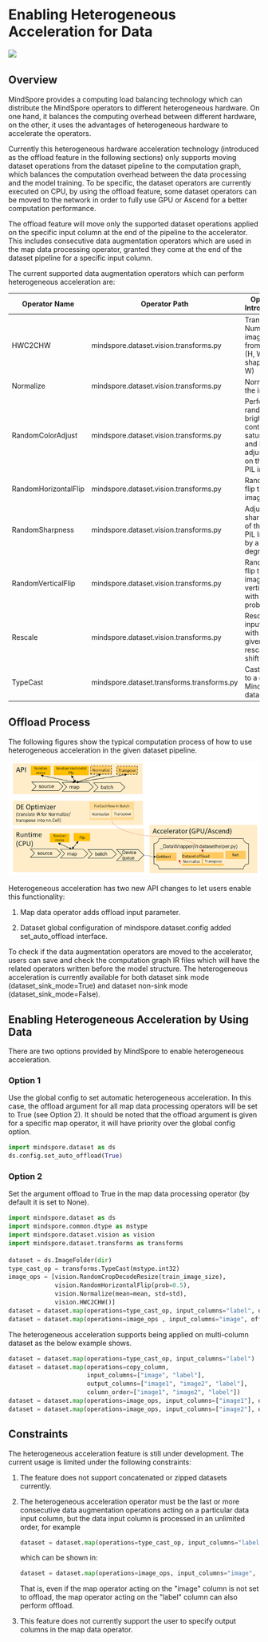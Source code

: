 # Enabling Heterogeneous Acceleration for Data

<a href="https://gitee.com/mindspore/docs/blob/r1.8/tutorials/experts/source_en/dataset/dataset_offload.md" target="_blank"><img src="https://mindspore-website.obs.cn-north-4.myhuaweicloud.com/website-images/r1.8/resource/_static/logo_source_en.png"></a>

## Overview

MindSpore provides a computing load balancing technology which can distribute the MindSpore operators to different heterogeneous hardware. On one hand, it balances the computing overhead between different hardware, on the other, it uses the advantages of heterogeneous hardware to accelerate the operators.

Currently this heterogeneous hardware acceleration technology (introduced as the offload feature in the following sections) only supports moving dataset operations from the dataset pipeline to the computation graph, which balances the computation overhead between the data processing and the model training. To be specific, the dataset operators are currently executed on CPU, by using the offload feature, some dataset operators can be moved to the network in order to fully use GPU or Ascend for a better computation performance.

The offload feature will move only the supported dataset operations applied on the specific input column at the end of the pipeline to the accelerator. This includes consecutive data augmentation operators which are used in the map data processing operator, granted they come at the end of the dataset pipeline for a specific input column.

The current supported data augmentation operators which can perform heterogeneous acceleration are:

| Operator Name        | Operator Path                              | Operator Introduction                                        |
| -------------------- | -------------------------------------------| ------------------------------------------------------------ |
| HWC2CHW              | mindspore.dataset.vision.transforms.py     | Transpose a Numpy image array from shape (H, W, C) to shape (C, H, W) |
| Normalize            | mindspore.dataset.vision.transforms.py     | Normalize the image                                          |
| RandomColorAdjust    | mindspore.dataset.vision.transforms.py     | Perform a random brightness, contrast, saturation, and hue adjustment on the input PIL image |
| RandomHorizontalFlip | mindspore.dataset.vision.transforms.py     | Randomly flip the input image                                |
| RandomSharpness      | mindspore.dataset.vision.transforms.py     | Adjust the sharpness of the input PIL Image by a random degree |
| RandomVerticalFlip   | mindspore.dataset.vision.transforms.py     | Randomly flip the input image vertically with a given probability |
| Rescale              | mindspore.dataset.vision.transforms.py     | Rescale the input image with the given rescale and shift     |
| TypeCast             | mindspore.dataset.transforms.transforms.py | Cast tensor to a given MindSpore data type                   |

## Offload Process

The following figures show the typical computation process of how to use heterogeneous acceleration in the given dataset pipeline.

![offload](images/offload_process.PNG)

Heterogeneous acceleration has two new API changes to let users enable this functionality:

1. Map data operator adds offload input parameter.

2. Dataset global configuration of mindspore.dataset.config added set_auto_offload interface.

To check if the data augmentation operators are moved to the accelerator, users can save and check the computation graph IR files which will have the related operators written before the model structure. The heterogeneous acceleration is currently available for both dataset sink mode (dataset_sink_mode=True) and dataset non-sink mode (dataset_sink_mode=False).

## Enabling Heterogeneous Acceleration by Using Data

There are two options provided by MindSpore to enable heterogeneous acceleration.  

### Option 1

Use the global config to set automatic heterogeneous acceleration. In this case, the offload argument for all map data processing operators will be set to True (see Option 2). It should be noted that the offload argument is given for a specific map operator, it will have priority over the global config option.

```python
import mindspore.dataset as ds
ds.config.set_auto_offload(True)
```

### Option 2

Set the argument offload to True in the map data processing operator (by default it is set to None).  

```python
import mindspore.dataset as ds
import mindspore.common.dtype as mstype
import mindspore.dataset.vision as vision
import mindspore.dataset.transforms as transforms

dataset = ds.ImageFolder(dir)
type_cast_op = transforms.TypeCast(mstype.int32)
image_ops = [vision.RandomCropDecodeResize(train_image_size),
             vision.RandomHorizontalFlip(prob=0.5),
             vision.Normalize(mean=mean, std=std),
             vision.HWC2CHW()]
dataset = dataset.map(operations=type_cast_op, input_columns="label", offload=True)
dataset = dataset.map(operations=image_ops , input_columns="image", offload=True)
```

The heterogeneous acceleration supports being applied on multi-column dataset as the below example shows.

```python
dataset = dataset.map(operations=type_cast_op, input_columns="label")
dataset = dataset.map(operations=copy_column,
                      input_columns=["image", "label"],
                      output_columns=["image1", "image2", "label"],
                      column_order=["image1", "image2", "label"])
dataset = dataset.map(operations=image_ops, input_columns=["image1"], offload=True)
dataset = dataset.map(operations=image_ops, input_columns=["image2"], offload=True)
```

## Constraints

The heterogeneous acceleration feature is still under development. The current usage is limited under the following constraints:

1. The feature does not support concatenated or zipped datasets currently.  

2. The heterogeneous acceleration operator must be the last or more consecutive data augmentation operations acting on a particular data input column, but the data input column is processed in an unlimited order, for example

    ```python
    dataset = dataset.map(operations=type_cast_op, input_columns="label", offload=True)
    ```

    which can be shown in:

    ```python
    dataset = dataset.map(operations=image_ops, input_columns="image", offload=False)
    ```

    That is, even if the map operator acting on the "image" column is not set to offload, the map operator acting on the "label" column can also perform offload.

3. This feature does not currently support the user to specify output columns in the map data operator.
